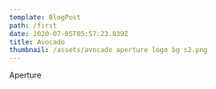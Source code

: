 ```yaml
---
template: BlogPost
path: /first
date: 2020-07-05T05:57:23.839Z
title: Avocado
thumbnail: /assets/avocado aperture logo bg s2.png
---
```

Aperture
